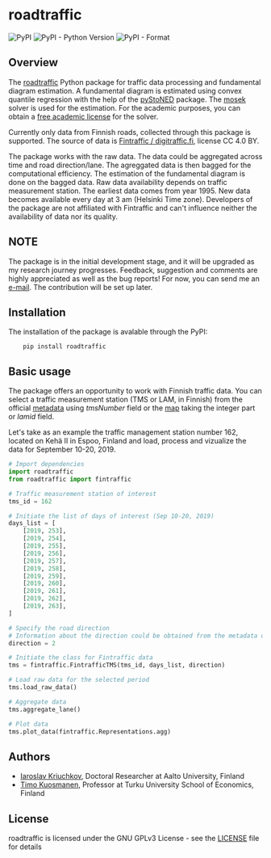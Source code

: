 # roadtraffic

![PyPI](https://img.shields.io/pypi/v/roadtraffic)
![PyPI - Python Version](https://img.shields.io/pypi/pyversions/roadtraffic)
![PyPI - Format](https://img.shields.io/pypi/format/roadtraffic)


## Overview

The [roadtraffic](https://pypi.org/project/roadtraffic/) Python package for traffic data processing and fundamental diagram estimation. A fundamental diagram is estimated using convex quantile regression with the help of the [pyStoNED](https://github.com/ds2010/pyStoNED) package. The [mosek](https://www.mosek.com/) solver is used for the estimation. For the academic purposes, you can obtain a [free academic license](https://www.mosek.com/products/academic-licenses/) for the solver.

Currently only data from Finnish roads, collected through this package is supported. The source of data is [Fintraffic / digitraffic.fi](https://www.digitraffic.fi/en/), license CC 4.0 BY.

The package works with the raw data. The data could be aggregated across time and road direction/lane. The agreggated data is then bagged for the computational efficiency. The estimation of the fundamental diagram is done on the bagged data. Raw data availability depends on traffic measurement station. The earliest data comes from year 1995. New data becomes available every day at 3 am (Helsinki Time zone). Developers of the package are not affiliated with Fintraffic and can't influence neither the availability of data nor its quality.

## NOTE

The package is in the initial development stage, and it will be upgraded as my research journey progresses. Feedback, suggestion and comments are highly appreciated as well as the bug reports! For now, you can send me an [e-mail](mailto:iaroslav.kriuchkov@aalto.fi). The contribution will be set up later. 

## Installation
The installation of the package is avalable through the PyPI:
```shell
    pip install roadtraffic
```

## Basic usage
The package offers an opportunity to work with Finnish traffic data. You can select a traffic measurement station (TMS or LAM, in Finnish) from the official [metadata](https://tie.digitraffic.fi/api/tms/v1/stations) using *tmsNumber* field or the [map](https://www.arcgis.com/home/webmap/viewer.html?webmap=10d97c7d9d9b41c180e6eb7e26f75be7) taking the integer part or *lamid* field. 

Let's take as an example the traffic management station number 162, located on Kehä II in Espoo, Finland and load, process and vizualize the data for September 10-20, 2019.
```python
# Import dependencies
import roadtraffic
from roadtraffic import fintraffic 

# Traffic measurement station of interest
tms_id = 162

# Initiate the list of days of interest (Sep 10-20, 2019)
days_list = [
    [2019, 253],
    [2019, 254],
    [2019, 255],
    [2019, 256],
    [2019, 257],
    [2019, 258],
    [2019, 259],
    [2019, 260],
    [2019, 261],
    [2019, 262],
    [2019, 263],
]

# Specify the road direction
# Information about the direction could be obtained from the metadata or the map
direction = 2

# Initiate the class for Fintraffic data
tms = fintraffic.FintrafficTMS(tms_id, days_list, direction)

# Load raw data for the selected period
tms.load_raw_data()

# Aggregate data
tms.aggregate_lane()

# Plot data
tms.plot_data(fintraffic.Representations.agg)
```



## Authors
- [Iaroslav Kriuchkov](https://iaroslavkriuchkov.com), Doctoral Researcher at Aalto University, Finland
- [Timo Kuosmanen](https://www.researchgate.net/profile/Timo-Kuosmanen), Professor at Turku University School of Economics, Finland

## License

roadtraffic is licensed under the GNU GPLv3 License - see the [LICENSE](LICENSE) file for details


